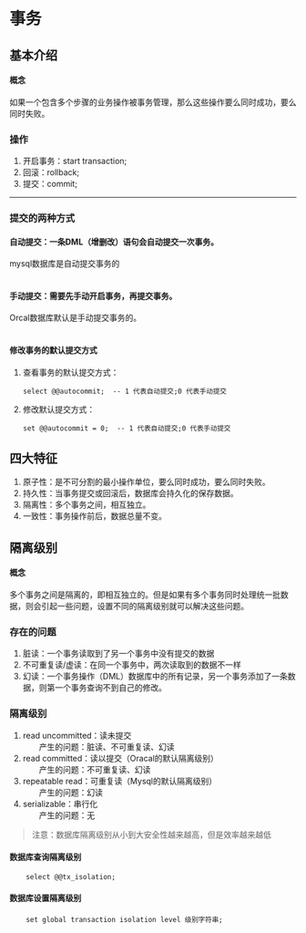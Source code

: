# 事务
## 基本介绍
#### 概念
如果一个包含多个步骤的业务操作被事务管理，那么这些操作要么同时成功，要么同时失败。
### 操作
1. 开启事务：start transaction;
2. 回滚：rollback;
3. 提交：commit;

----
### 提交的两种方式
#### 自动提交：一条DML（增删改）语句会自动提交一次事务。
mysql数据库是自动提交事务的
<br/><br/>

#### 手动提交：需要先手动开启事务，再提交事务。
Orcal数据库默认是手动提交事务的。
<br/><br/>

#### 修改事务的默认提交方式
1. 查看事务的默认提交方式：  
   ```mysql
   select @@autocommit;  -- 1 代表自动提交;0 代表手动提交
   ```
2. 修改默认提交方式：
   ```mysql
   set @@autocommit = 0;  -- 1 代表自动提交;0 代表手动提交
   ```
## 四大特征
1. 原子性：是不可分割的最小操作单位，要么同时成功，要么同时失败。
2. 持久性：当事务提交或回滚后，数据库会持久化的保存数据。
3. 隔离性：多个事务之间，相互独立。
4. 一致性：事务操作前后，数据总量不变。
## 隔离级别
#### 概念
多个事务之间是隔离的，即相互独立的。但是如果有多个事务同时处理统一批数据，则会引起一些问题，设置不同的隔离级别就可以解决这些问题。
### 存在的问题
1. 脏读：一个事务读取到了另一个事务中没有提交的数据
2. 不可重复读/虚读：在同一个事务中，两次读取到的数据不一样
3. 幻读：一个事务操作（DML）数据库中的所有记录，另一个事务添加了一条数据，则第一个事务查询不到自己的修改。
### 隔离级别

1. read uncommitted：读未提交  
   &emsp;&emsp;产生的问题：脏读、不可重复读、幻读
2. read committed：读以提交（Oracal的默认隔离级别）  
   &emsp;&emsp;产生的问题：不可重复读、幻读
3. repeatable read：可重复读（Mysql的默认隔离级别）  
   &emsp;&emsp;产生的问题：幻读
4. serializable：串行化  
   &emsp;&emsp;产生的问题：无
>注意：数据库隔离级别从小到大安全性越来越高，但是效率越来越低
#### 数据库查询隔离级别
```mysql
    select @@tx_isolation;
```
#### 数据库设置隔离级别
```mysql
    set global transaction isolation level 级别字符串;
```